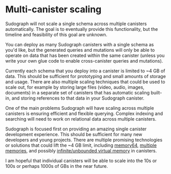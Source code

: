 # Multi-canister scaling

Sudograph will not scale a single schema across multiple canisters automatically. The goal is to eventually provide this functionality, but the timeline and feasibility of this goal are unknown.

You can deploy as many Sudograph canisters with a single schema as you'd like, but the generated queries and mutations will only be able to operate on data that has been created within the same canister (unless you write your own glue code to enable cross-canister queries and mutations).

Currently each schema that you deploy into a canister is limited to ~4 GB of data. This should be sufficient for prototyping and small amounts of storage and usage. There are also multiple scaling techniques that could be used to scale out, for example by storing large files (video, audio, images, documents) in a separate set of canisters that has automatic scaling built-in, and storing references to that data in your Sudograph canister.

One of the main problems Sudograph will have scaling across multiple canisters is ensuring efficient and flexible querying. Complex indexing and searching will need to work on relational data across multiple canisters.

Sudograph is focused first on providing an amazing single canister development experience. This should be sufficient for many new developers and young projects. There are multiple promising technologies or solutions that could lift the ~4 GB limit, including [memory64](https://github.com/WebAssembly/memory64/blob/master/proposals/memory64/Overview.md), [multiple memories](https://github.com/WebAssembly/multi-memory/blob/master/proposals/multi-memory/Overview.md), and possibly [infinite/unbounded virtual memory](https://forum.dfinity.org/t/abstract-away-the-4gb-canister-memory-limit/2084/19) in canisters.

I am hopeful that individual canisters will be able to scale into the 10s or 100s or perhaps 1000s of GBs in the near future.